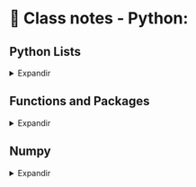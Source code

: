 # 📝 Class notes - Python:

## Python Lists

<details>
<summary>Expandir</summary>

### Python Data Types:
- float: real numbers
- int: integer numbers
- str: string, text
- bool: True, False
  
```
height = 1.73
tall = True
```
=> Each variable represents single value

### Problems:

- Data Science: many data points are
- Height of entire family
  ```
  height1 = 1.73
  height2 = 1.68
  height3 = 1.71
  height4 = 1.89
  ```
=> It would be incovenient & counter-productive to create a new variable for each point collected

### Python List:

- ``` letters = [a, b, c] ```

A list is a way to give a single name to a collection of values of any type and with differents types.

### Subsetting Lists

<details>
<summary>Expandir</summary>

#### List slicing:

```
fam = ['liz', 1.73, 'emma', 1.68, 'mom', 1.71, 'dad', 1.89]
```
=> Allows to select multiple elements from a list, thus creating a new list. Is is possible by specifying a rangem, using a colon.

  [   start    :     end ]
    inclusive     exclusive
Ex.:
```
fam[3:5] = [1.68, 'mom]
```
</details>

### Manipulations Lists

<details>
<summary>Expandir</summary>

#### Delete list elements:

I could use the ```del``` statement to remove elements from my list. 
```
x = ["a", "b", "c", "d"]
del(x[1])
```
Pay attention here: as soon as you remove an element from a list, the indexes of the elements that come after the deleted element all change!

#### Behind the scenes (1):

What actually happens when I create a new list, x, like this?
```
x = ["a", "b", "c"]
```
In a simplified sense, I'm storing a list in your computer memory, and store the 'address' of that list, thereby where the list in my computer memory, in x.
This means that x doesn't actually contain all the list elements, it rather contains a reference to the list.
It's important say that for basic operations, the difference is not that important, but it becomes more so when I start copying lists.
Consider the situation when I want store the list x as a new variable y, by simply using the equals sign.
```
x = ["a", "b", "c"]
y = x
```
Let's now change the element with index one in the list y, like this.
```
['a', 'z', 'c']
```
If I check out x again, also the second element was changed. The explanetion for this is that when I copied x to y, with the equals sign, I copied the reference to the list, not the actual values themselves,
. Because both x and y point to this list, so the update is visible from both variables.

If I want to create a list y that points to a new list in the memory with the same values, I will need to use something else than the equals sign.
I could use the **list function** or use slicing to select all list elements explicitly, like this:
```
x = ["a", "b", "c"]
y = list(x)
y = x[:]
```
</details>
</details>

## Functions and Packages

<details>
<summary>Expandir</summary>

### Methods:

In Python, everything is an object, and each object has specific methods associated. Depending on the type of the object, list, string, float, whatever, the avaliable methods are different. 

### Packages:

Packages are like a directory of Python scripts where each scriptis a so-called module whose function is specify functions, methods and new Python types aimed at solving particular problems 

#### Selective import:

General imports, like ```import math```, make **all** functionality from the ```math``` package available to you. However, if you decide to only use a specific part of a package, you can always make your import more selective:
```
from math impor pi
```
</details>

## Numpy

<details>
<summary>Expandir</summary>

Numpy or Numeric Python is a Python package that, among others, provides a alternative to the regular python list: the Numpy array with this we can perform calculation solver entire arrays easily and fast.
It's possible because Numpy assumes that whole values are of a single type. Hence just make sure to pay attention when use arrays or list because they have different behavior.

### 2D Numpy Arrays:

Numpy was able to perform all calculations element-wise (i.e. element by element). For 2D numpy arrays this isn't any different! You can combine matrices with single numbers, with vectors, and with other matrices. Like this:
```
import numpy as np
np_mat = np.array([[1, 2],
                   [3, 4],
                   [5, 6]])
np_mat * 2
np_mat + np.array([10, 10])
np_mat + np_mat
```

<hr>

### Numpy: Basic Statitics

<details>
<summary>Expandir</summary>

#### Data analysis: 

A typical first step in analysing data, is getting to know my data in the first place. For the Numpy arrays before, this is pretty easy, because it isn't a lot of data. However, as a data scientist, you will be processing thousands, if not millions, or billions of numbers.

Let's consider that I am conducting a **City-wide survey** where I ask 5000 adults about their height and weight. I will end with a 2D numpy array, which I named np_city, that has 5000 rows, corresponding to 5000 people, and two columns, corresponding to the height and weight.

```
import numpy as np
np_city = ... # Implementation left out
np_city
```

<pre>
array([[1.64, 71.78],
       [1.37, 63.35],
       [1.6 , 55.09],
       ...,
       [2.04, 74.85],
       [2.04, 68.72],
       [2.01, 73.57]])
</pre>

It's a massive quantity of data for a person generate insights by yourself. However, I could generate summarizing statistics about my data.
Numpy assure speed to the analysis, because Numpy enforces a single data type in an array, it can drastically spped up the calculations.

#### Generate data:

It's possible simulated data with Numpy functions! I sampled two random distributions 5000 times to create the height and weight arrays, and then used column_stack to paste them together as two columns. Another awesome thing that Numpy can do! Another great tool to get some sense of your data is to visualize it.

Arguments for ```np.random.normal()```
- distribution mean
- distribution standart deviation
- number of samples

```
height = np.round(np.random.normal(1.75, 0.20, 5000), 2)
weight = np.round(np.random.normal(60.32, 15, 5000), 2)
np_city = np.column_stack((height, weight))

```

</details>

## Dictionaries

<details>
<summary>Expandir</summary>

```
pop = [30.55, 2.77, 39.21]
countries = ["afghanistan", "albania", "algeria"]
...
world = {"afghanistan":30.55, "albania":2.77, "algeria":39.21}
```
These unique keys in a dictionary should be so-called **immutable objects** like strings, booleans, integers, and floats. Basically, the content of immutable objects cannot be changed after they are created.

</details>

## CSV to DataFrame

<details>
<summary>Expandir</summary>
Putting data in a dictionary and then building a DataFrame works, but it's not very efficient. What if you're dealing with millions of observations? In those cases, the data is typically available as files with a regular structure. One of those file types is the CSV file, which is short for "comma-separated values".
To import CSV data into Python as a Pandas DataFrame you can use `read_csv()`.
</details>

## Index and Select data

<details>
<summary>Expandir</summary>

- Square brackets: limited functionality
- Advanced methods
  - loc (label-based)
  - iloc (integer position-based)

</details>

</details>